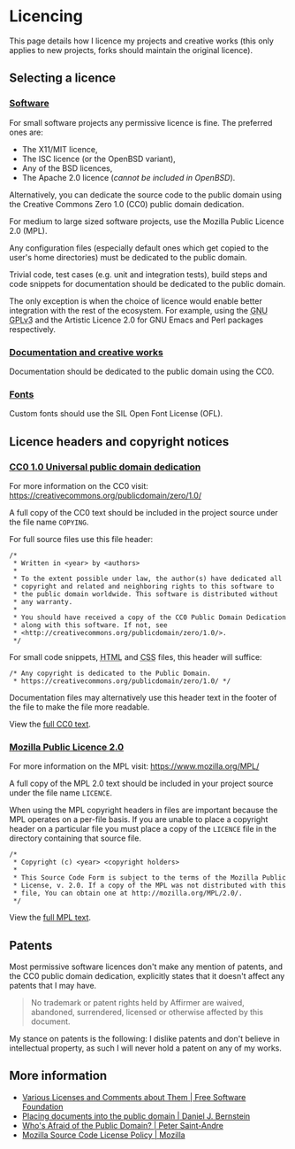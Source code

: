 <title>Licencing</title>

# Licencing
 
This page details how I licence my projects and creative works (this only
applies to new projects, forks should maintain the original licence).

## Selecting a licence

### <u>Software</u>

For small software projects any permissive licence is fine. The preferred ones
are:

- The X11/MIT licence,
- The ISC licence (or the OpenBSD variant),
- Any of the BSD licences,
- The Apache 2.0 licence (_cannot be included in OpenBSD_).

Alternatively, you can dedicate the source code to the public domain using the
Creative Commons Zero 1.0 (CC0) public domain dedication.

For medium to large sized software projects, use the Mozilla Public Licence 2.0
(MPL).

Any configuration files (especially default ones which get copied to the user's
home directories) must be dedicated to the public domain.

Trivial code, test cases (e.g. unit and integration tests), build steps and
code snippets for documentation should be dedicated to the public domain.

The only exception is when the choice of licence would enable better
integration with the rest of the ecosystem. For example, using the
<abbr title="GNU General Public Licence v3.0">GNU GPLv3</abbr> and the Artistic
Licence 2.0 for GNU Emacs and Perl packages respectively.

### <u>Documentation and creative works</u>

Documentation should be dedicated to the public domain using the CC0.

### <u>Fonts</u>

Custom fonts should use the SIL Open Font License (OFL).

## Licence headers and copyright notices

### <u>CC0 1.0 Universal public domain dedication</u>

For more information on the CC0 visit: <https://creativecommons.org/publicdomain/zero/1.0/>

A full copy of the CC0 text should be included in the project source under the
file name `COPYING`.

For full source files use this file header:

```
/*
 * Written in <year> by <authors>
 *
 * To the extent possible under law, the author(s) have dedicated all
 * copyright and related and neighboring rights to this software to
 * the public domain worldwide. This software is distributed without
 * any warranty.
 *
 * You should have received a copy of the CC0 Public Domain Dedication
 * along with this software. If not, see
 * <http://creativecommons.org/publicdomain/zero/1.0/>.
 */
```

For small code snippets, <abbr title="Hypertext Markup Language">HTML</abbr>
and <abbr title="Cascading Style Sheets">CSS</abbr> files, this header will
suffice:

```
/* Any copyright is dedicated to the Public Domain.
 * https://creativecommons.org/publicdomain/zero/1.0/ */
```

Documentation files may alternatively use this header text in the footer of the
file to make the file more readable.

View the [full CC0 text](assets/CC0.txt).


### <u>Mozilla Public Licence 2.0</u>

For more information on the MPL visit: <https://www.mozilla.org/MPL/>

A full copy of the MPL 2.0 text should be included in your project source under
the file name `LICENCE`.

When using the MPL copyright headers in files are important because the MPL
operates on a per-file basis. If you are unable to place a copyright header on
a particular file you must place a copy of the `LICENCE` file in the directory
containing that source file.

```
/*
 * Copyright (c) <year> <copyright holders>
 *
 * This Source Code Form is subject to the terms of the Mozilla Public
 * License, v. 2.0. If a copy of the MPL was not distributed with this
 * file, You can obtain one at http://mozilla.org/MPL/2.0/.
 */
```

View the [full MPL text](assets/MPL.txt).

## Patents

Most permissive software licences don't make any mention of patents, and the
CC0 public domain dedication, explicitly states that it doesn't affect any
patents that I may have.

> No trademark or patent rights held by Affirmer are waived, abandoned,
> surrendered, licensed or otherwise affected by this document.

My stance on patents is the following: I dislike patents and don't believe in
intellectual property, as such I will never hold a patent on any of my works.

## More information

- [Various Licenses and Comments about Them | Free Software Foundation](https://www.gnu.org/licenses/license-list.en.html)
- [Placing documents into the public domain | Daniel J. Bernstein](https://cr.yp.to/publicdomain.html)
- [Who's Afraid of the Public Domain? | Peter Saint-Andre](https://stpeter.im/writings/essays/publicdomain.html)
- [Mozilla Source Code License Policy | Mozilla](https://www.mozilla.org/en-US/MPL/license-policy/)
